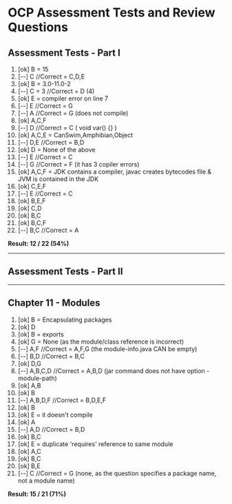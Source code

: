 # OCP Assessment Tests and Review Questions

## Assessment Tests - Part I

1. [ok] B = 15
2. [--] C //Correct = C,D,E
3. [ok] B = 3.0-11.0-2
4. [--] C = 3 //Correct = D (4)
5. [ok] E = compiler error on line 7
6. [--] E //Correct = G
7. [--] A //Correct = G (does not compile)
8. [ok] A,C,F
9. [--] D //Correct = C ( void var() {} )
10. [ok] A,C,E = CanSwim,Amphibian,Object
11. [--] D,E //Correct = B,D
12. [ok] D = None of the above
13. [--] E //Correct = C
14. [--] G //Correct = F (it has 3 copiler errors)
15. [ok] A,C,F = JDK contains a compiler, javac creates bytecodes file & JVM is contained in the JDK
16. [ok] C,E,F
17. [--] E //Correct = C
18. [ok] B,E,F
19. [ok] C,D
20. [ok] B,C
21. [ok] B,C,F
22. [--] B,C //Correct = A

**Result: 12 / 22 (54%)**

-----

## Assessment Tests - Part II

-----

## Chapter 11 - Modules

1. [ok] B = Encapsulating packages
2. [ok] D
3. [ok] B = exports
4. [ok] G = None (as the module/class reference is incorrect)
5. [--] A,F //Correct = A,F,G (the module-info.java CAN be empty)
6. [--] B,D //Correct = B,C
7. [ok] D,G
8. [--] A,B,C,D //Correct = A,B,D (jar command does not have option -module-path)
9. [ok] A,B
10. [ok] B
11. [--] A,B,D,F //Correct = B,D,E,F
12. [ok] B
13. [ok] E = it doesn't compile
14. [ok] A
15. [--] A,D //Correct = B,D
16. [ok] B,C
17. [ok] E = duplicate 'requires' reference to same module
18. [ok] A,C
19. [ok] B,C
20. [ok] B,E
21. [--] C //Correct = G (none, as the question specifies a package name, not a module name)

**Result: 15 / 21 (71%)**

